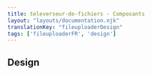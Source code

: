 ```yaml
---
title: televerseur-de-fichiers - Composants
layout: "layouts/documentation.njk"
translationKey: "fileuploaderDesign"
tags: ['fileuploaderFR', 'design']
---
```


## Design